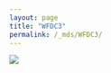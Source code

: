 ```yaml
---
layout: page
title: "WFDC3"
permalink: /_mds/WFDC3/
---
```


![](../../algns0/5HSAA119784_aln_report.png?raw=true)